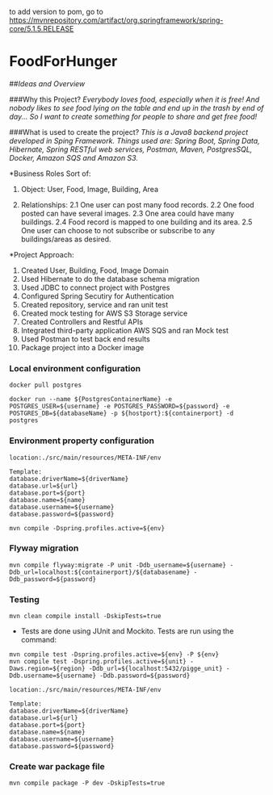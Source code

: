 to add version to pom, go to https://mvnrepository.com/artifact/org.springframework/spring-core/5.1.5.RELEASE

# **FoodForHunger**


##*Ideas and Overview*

###Why this Project?
*Everybody loves food, especially when it is free! And nobody likes to see food lying on the table and end up in the trash by end of day... So I want to create something for people to share and get free food!*

###What is used to create the project?
*This is a Java8 backend project developed in Sping Framework. Things used are: Spring Boot, Spring Data, Hibernate, Spring RESTful web services, Postman, Maven, PostgresSQL, Docker, Amazon SQS and Amazon S3.*

*Business Roles Sort of:

1. Object: User, Food, Image, Building, Area

2. Relationships:
	2.1 One user can post many food records.
	2.2 One food posted can have several images.
	2.3 One area could have many buildings.
	2.4 Food record is mapped to one building and its area.
	2.5 One user can choose to not subscribe or subscribe to any buildings/areas as desired. 

*Project Approach:

1. Created User, Building, Food, Image Domain
2. Used Hibernate to do the database schema migration
3. Used JDBC to connect project with Postgres
4. Configured Spring Secutiry for Authentication
5. Created repository, service and ran unit test
6. Created mock testing for AWS S3 Storage service
7. Created Controllers and Restful APIs
8. Integrated third-party application AWS SQS and ran Mock test
9. Used Postman to test back end results
10. Package project into a Docker image

### Local environment configuration

```
docker pull postgres

docker run --name ${PostgresContainerName} -e POSTGRES_USER=${username} -e POSTGRES_PASSWORD=${password} -e POSTGRES_DB=${databaseName} -p ${hostport}:${containerport} -d postgres
```

### Environment property configuration

```
location:./src/main/resources/META-INF/env
   
Template:
database.driverName=${driverName}
database.url=${url}
database.port=${port}
database.name=${name}
database.username=${username}
database.password=${password}
   
mvn compile -Dspring.profiles.active=${env}
```

### Flyway migration

```$xslt
mvn compile flyway:migrate -P unit -Ddb_username=${username} -Ddb_url=localhost:${containerport}/${databasename} -Ddb_password=${password} 
```

### Testing

```mvn clean compile install -DskipTests=true```
* Tests are done using JUnit and Mockito. Tests are run using the command:
```$xslt
mvn compile test -Dspring.profiles.active=${env} -P ${env}
mvn compile test -Dspring.profiles.active=${unit} -Daws.region=${region} -Ddb_url=${localhost:5432/pigge_unit} -Ddb.username=${username} -Ddb.password=${password} 
```
```$xslt
location:./src/main/resources/META-INF/env

Template:
database.driverName=${driverName}
database.url=${url}
database.port=${port}
database.name=${name}
database.username=${username}
database.password=${password}
```

### Create war package file

```$xslt
mvn compile package -P dev -DskipTests=true
```


	







